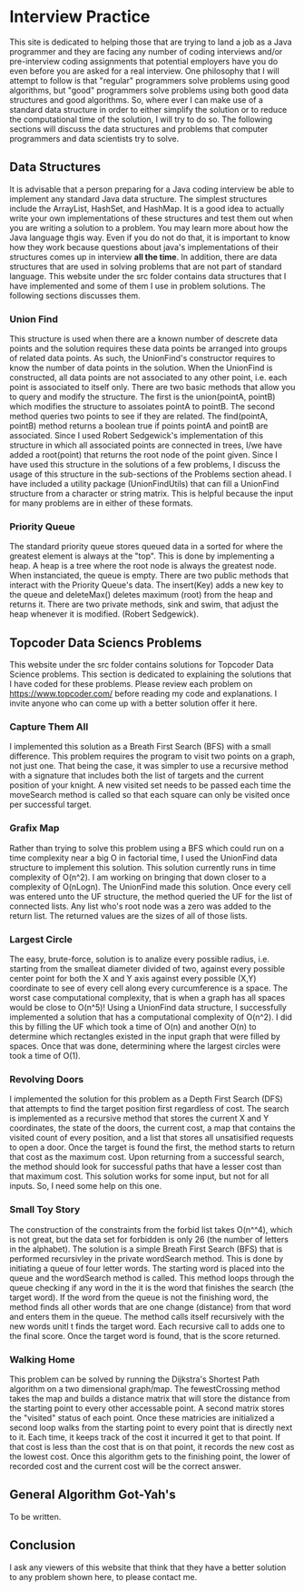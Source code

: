 # Interview Practice

This site is dedicated to helping those that are trying to land a job as a Java programmer and they are facing any number of coding interviews and/or pre-interview coding assignments that potential employers have you do even before you are asked for a real interview. One philosophy that I will attempt to follow is that "regular" programmers solve problems using good algorithms, but "good" programmers solve problems using both good data structures and good algorithms. So, where ever I can make use of a standard data structure in order to either simplify the solution or to reduce the computational time of the solution, I will try to do so.
The following sections will discuss the data structures and problems that computer programmers and data scientists try to solve.

## Data Structures
It is advisable that a person preparing for a Java coding interview be able to implement any standard Java data structure. The simplest structures include the ArrayList, HashSet, and HashMap. It is a good idea to actually write your own implementations of these structures and test them out when you are writing a solution to a problem. You may learn more about how the Java language thgis way. Even if you do not do that, it is important to know how they work because questions about java's implementations of their structures comes up in interview **all the time**.
In addition, there are data structures that are used in solving problems that are not part of standard language. This website under the src folder contains data structures that I have implemented and some of them I use in problem solutions. The following sections discusses them.

### Union Find
This structure is used when there are a known number of descrete data points and the solution requires these data points be arranged into groups of related data points. As such, the UnionFind's constructor requires to know the number of data points in the solution. When the UnionFind is constructed, all data points are not associated to any other point, i.e. each point is associated to itself only. There are two basic methods that allow you to query and modify the structure. The first is the union(pointA, pointB) which modifies the structure to assoiates pointA to pointB. The second method queries two points to see if they are related. The find(pointA, pointB) method returns a boolean true if points pointA and pointB are associated. Since I used Robert Sedgewick's implementation of this structure in which all associated points are connected in trees, I/we have added a root(point) that returns the root node of the point given. Since I have used this structure in the solutions of a few problems, I discuss the usage of this structure in the sub-sections of the Problems section ahead.
I have included a utility package (UnionFindUtils) that can fill a UnionFind structure from a character or string matrix. This is helpful because the input for many problems are in either of these formats.

### Priority Queue
The standard priority queue stores queued data in a sorted for where the greatest element is always at the "top". This is done by implementing a heap. A heap is a tree where the root node is always the greatest node. When instanciated, the queue is empty. There are two public methods that interact with the Priority Queue's data. The insert(Key) adds a new key to the queue and deleteMax() deletes maximum (root) from the heap and returns it. There are two private methods, sink and swim, that adjust the heap whenever it is modified. (Robert Sedgewick).

## Topcoder Data Sciencs Problems
This website under the src folder contains solutions for Topcoder Data Science problems. This section is dedicated to explaining the solutions that I have coded for these problems. Please review each  problem on https://www.topcoder.com/ before reading my code and explanations. I invite anyone who can come up with a better solution offer it here.

### Capture Them All
I implemented this solution as a Breath First Search (BFS) with a small difference. This problem requires the program to visit two points on a graph, not just one. That being the case, it was simpler to use a recursive method with a signature that includes both the list of targets and the current position of your knight. A new visited set needs to be passed each time the moveSearch method is called so that each square can only be visited once per successful target.
### Grafix Map
Rather than trying to solve this problem using a BFS which could run on a time complexity near a  big O in factorial time, I used the UnionFind data structure to implement this solution. This solution currently runs in time complexity of O(n^2). I am working on bringing that down closer to a complexity of O(nLogn). The UnionFind made this solution. Once every cell was entered unto the UF structure, the method queried the UF for the list of connected lists. Any list who's root node was a zero was added to the return list. The returned values are the sizes of all of those lists.
### Largest Circle
The easy, brute-force, solution is to analize every possible radius, i.e. starting from the smalleat diameter divided of two, against every possible center point for both the X and Y axis against every possible (X,Y) coordinate to see of every cell along every curcumference is a space. The worst case computational complexity, that is when a graph has all spaces would be close to O(n^5)!
Using a UnionFind data structure, I successfully implemented a solution that has a computational complexity of O(n^2). I did this by filling the UF which took a time of O(n) and another O(n) to determine which rectangles existed in the input graph that were filled by spaces. Once that was done, determining where the largest circles were took a time of O(1).
### Revolving Doors
I implemented the solution for this problem as a Depth First Search (DFS) that attempts to find the target position first regardless of cost. The search is implemented as a recursive method that stores the current X and Y coordinates, the state of the doors, the current cost, a map that contains the visited count of every position, and a list that stores all unsatisified requests to open a door. Once the target is found the first, the method starts to return that cost as the maximum cost. Upon returning from a successful search, the method should look for successful paths that have a lesser cost than that maximum cost.
This solution works for some input, but not for all inputs. So, I need some help on this one.
### Small Toy Story
The construction of the constraints from the forbid list takes O(n^^4), which is not great, but the data set for forbidden is only 26 (the number of letters in the alphabet). The solution is a simple Breath First Search (BFS) that is performed recursivley in the private wordSearch method. This is done by initiating a queue of four letter words. The starting word is placed into the queue and the wordSearch method is called. This method loops through the queue checking if any word in the it is the word that finishes the search (the target word). If the word from the queue is not the finishing word, the method finds all other words that are one change (distance) from that word and enters them in the queue. The method calls itself recursively with the new words unitl t finds the target word. Each recursive call to adds one to the final score. Once the target word is found,  that is the score returned.
### Walking Home
This problem can be solved by running the Dijkstra's Shortest Path algorithm on a two dimensional graph/map. The fewestCrossing method takes the map and builds a distance matrix that will store the distance from the starting point to every other accessable point. A second matrix stores the "visited" status of each point. Once these matricies are initialized a second loop walks from the starting point to every point that is directly next to it. Each time, it keeps track of the cost it incurred it get to that point. If that cost is less than the cost that is on that point, it records the new cost as the lowest cost. Once this algorithm gets to the finishing point, the lower of recorded cost and the current cost will be the correct answer.

## General Algorithm Got-Yah's
To be written.

## Conclusion

I ask any viewers of this website that think that they have a better solution to any problem shown here, to please contact me.
